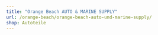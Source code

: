 ```yaml
---
title: "Orange Beach AUTO & MARINE SUPPLY"
url: /orange-beach/orange-beach-auto-und-marine-supply/
shop: Autoteile
---
```

